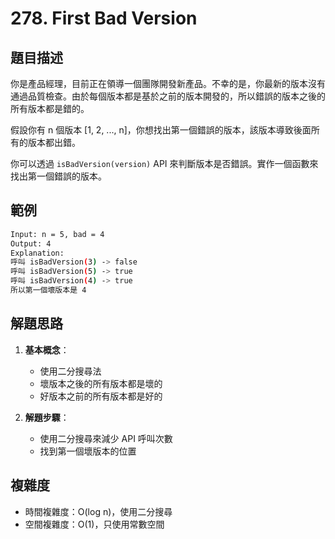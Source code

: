 # 278. First Bad Version

## 題目描述

你是產品經理，目前正在領導一個團隊開發新產品。不幸的是，你最新的版本沒有通過品質檢查。由於每個版本都是基於之前的版本開發的，所以錯誤的版本之後的所有版本都是錯的。

假設你有 n 個版本 [1, 2, ..., n]，你想找出第一個錯誤的版本，該版本導致後面所有的版本都出錯。

你可以透過 `isBadVersion(version)` API 來判斷版本是否錯誤。實作一個函數來找出第一個錯誤的版本。

## 範例

```bash
Input: n = 5, bad = 4
Output: 4
Explanation:
呼叫 isBadVersion(3) -> false
呼叫 isBadVersion(5) -> true
呼叫 isBadVersion(4) -> true
所以第一個壞版本是 4
```

## 解題思路

1. **基本概念**：
   - 使用二分搜尋法
   - 壞版本之後的所有版本都是壞的
   - 好版本之前的所有版本都是好的

2. **解題步驟**：
   - 使用二分搜尋來減少 API 呼叫次數
   - 找到第一個壞版本的位置

## 複雜度

- 時間複雜度：O(log n)，使用二分搜尋
- 空間複雜度：O(1)，只使用常數空間 
